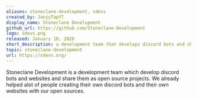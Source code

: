 ```yaml
---
aliases: stoneclane-development, sdevs
created_by: JanjyTapYT
display_name: Stoneclane Development
github_url: https://github.com/Stoneclane-Development
logo: sdevs.png
released: January 18, 2020
short_description: a development team that develops discord bots and shares them as open source projects.
topic: stoneclane-development
url: https://sdevs.org/
---
```

Stoneclane Development is a development team which develop discord bots and websites and share them as open source projects. We already helped alot of people creating their own discord bots and their own websites with our open sources.
